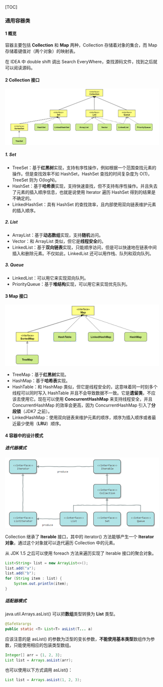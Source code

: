 [TOC]

### 通用容器类

#### 1 概览

容器主要包括 **Collection** 和 **Map** 两种，Collection 存储着对象的集合，而 Map 存储着键值对（两个对象）的映射表。

在 IDEA 中 double shift 调出 Search EveryWhere，查找源码文件，找到之后就可以阅读源码。

#### 2 Collection 接口

![1582446224236](assets/E-1%20%E9%80%9A%E7%94%A8%E5%AE%B9%E5%99%A8%E7%B1%BB/1582446224236.png)

##### 1. Set

- TreeSet：基于**红黑树**实现，支持有序性操作，例如根据一个范围查找元素的操作。但是查找效率不如 HashSet，HashSet 查找的时间复杂度为 O(1)，TreeSet 则为 O(logN)。
- HashSet：基于**哈希表**实现，支持快速查找，但不支持有序性操作。并且失去了元素的插入顺序信息，也就是说使用 Iterator 遍历 HashSet 得到的结果是不确定的。
- LinkedHashSet：具有 HashSet 的查找效率，且内部使用双向链表维护元素的插入顺序。

##### 2. List

- ArrayList：基于**动态数组**实现，支持**随机**访问。
- Vector：和 ArrayList 类似，但它是**线程安全**的。
- LinkedList：基于**双向链表**实现，只能顺序访问，但是可以快速地在链表中间插入和删除元素。不仅如此，LinkedList 还可以用作栈、队列和双向队列。

##### 3. Queue

- LinkedList：可以用它来实现双向队列。
- PriorityQueue：基于**堆结构**实现，可以用它来实现优先队列。



#### 3 Map 接口

![1582446432027](assets/E-1%20%E9%80%9A%E7%94%A8%E5%AE%B9%E5%99%A8%E7%B1%BB/1582446432027.png)

- TreeMap：基于**红黑树**实现。
- HashMap：基于**哈希表**实现。
- HashTable：和 HashMap 类似，但它是线程安全的，这意味着同一时刻多个线程可以同时写入 HashTable 并且不会导致数据不一致。它是**遗留类**，不应该去使用它。现在可以使用 **ConcurrentHashMap** 来支持线程安全，并且 ConcurrentHashMap 的效率会更高，因为 ConcurrentHashMap 引入了**分段锁**（JDK7 之前）。
- LinkedHashMap：使用双向链表来维护元素的顺序，顺序为插入顺序或者最近最少使用（**LRU**）顺序。



#### 4 容器中的设计模式

##### 迭代器模式

![1563604760815](assets/1563604760815.png)

Collection 继承了 **Iterable** 接口，其中的 iterator() 方法能够产生一个 **Iterator 对象**，通过这个对象就可以迭代遍历 Collection 中的元素。

从 JDK 1.5 之后可以使用 foreach 方法来遍历实现了 Iterable 接口的聚合对象。

```java
List<String> list = new ArrayList<>();
list.add("a");
list.add("b");
for (String item : list) {
    System.out.println(item);
}
```



##### 适配器模式

java.util.Arrays.asList() 可以把**数组**类型转换为 **List** 类型。

```java
@SafeVarargs
public static <T> List<T> asList(T... a)
```

应该注意的是 asList() 的参数为泛型的变长参数，**不能使用基本类型**数组作为参数，只能使用相应的包装类型数组。

```java
Integer[] arr = {1, 2, 3};
List list = Arrays.asList(arr);
```

也可以使用以下方式调用 asList()：

```java
List list = Arrays.asList(1, 2, 3);
```















